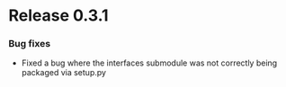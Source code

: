 
# Release 0.3.1

<h3>Bug fixes</h3>

* Fixed a bug where the interfaces submodule was not correctly being packaged via setup.py
